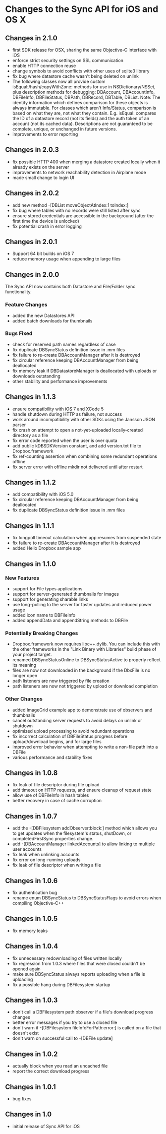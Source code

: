 Changes to the Sync API for iOS and OS X
========================================

Changes in 2.1.0
----------------
- first SDK release for OSX, sharing the same Objective-C interface with iOS
- enforce strict security settings on SSL communication
- enable HTTP connection reuse
- change symbols to avoid conflicts with other uses of sqlite3 library
- fix bug where datastore cache wasn't being deleted on unlink
- The following classes now all provide custom isEqual:/hash/copyWithZone:
  methods for use in NSDictionary/NSSet, plus description methods for
  debugging: DBAccount, DBAccountInfo, DBFileInfo, DBFileStatus, DBPath,
  DBRecord, DBTable, DBList.
  Note: The identity information which defines comparison for these objects
  is always immutable.  For classes which aren't Info/Status, comparison is
  based on what they are, not what they contain.  E.g. isEqual: compares the
  ID of a datastore record (not its fields) and the auth token of an account
  (not its cached data).  Descriptions are not guaranteed to be complete,
  unique, or unchanged in future versions.
- improvements to error reporting

Changes in 2.0.3
----------------
- fix possible HTTP 400 when merging a datastore created locally when it
  already exists on the server
- improvements to network reachability detection in Airplane mode
- made small change to login UI

Changes in 2.0.2
----------------
- add new method -[DBList moveObjectAtIndex:1 toIndex:]
- fix bug where tables with no records were still listed after sync
- ensure stored credentials are accessible in the background (after the
  first time the device is unlocked)
- fix potential crash in error logging

Changes in 2.0.1
----------------
- Support 64 bit builds on iOS 7
- reduce memory usage when appending to large files

Changes in 2.0.0
----------------
The Sync API now contains both Datastore and File/Folder sync functionality.

### Feature Changes
- added the new Datastores API
- added batch downloads for thumbnails

### Bugs Fixed
- check for reserved path names regardless of case
- fix duplicate DBSyncStatus definition issue in .mm files
- fix failure to re-create DBAccountManager after it is destroyed
- fix circular reference keeping DBAccountManager from being deallocated
- fix memory leak if DBDatastoreManager is deallocated with uploads or downloads
  outstanding
- other stability and performance improvements

Changes in 1.1.3
----------------
- ensure compatibility with iOS 7 and XCode 5
- handle shutdown during HTTP as failure, not success
- work around incompatibility with other SDKs using the Jansson JSON parser
- fix crash on attempt to open a not-yet-uploaded locally-created directory as a file
- fix error code reported when the user is over quota
- add public kDBSDKVersion constant, and add version.txt file to Dropbox.framework
- fix ref-counting assertion when combining some redundant operations offline
- fix server error with offline mkdir not delivered until after restart

Changes in 1.1.2
----------------
- add compatibility with iOS 5.0
- fix circular reference keeping DBAccountManager from being deallocated
- fix duplicate DBSyncStatus definition issue in .mm files

Changes in 1.1.1
----------------
- fix longpoll timeout calculation when app resumes from suspended state
- fix failure to re-create DBAccountManager after it is destroyed
- added Hello Dropbox sample app

Changes in 1.1.0
----------------

### New Features
- support for File types applications
- support for server-generated thumbnails for images
- support for generating sharable links
- use long-polling to the server for faster updates and reduced
  power usage
- added icon name to DBFileInfo
- added appendData and appendString methods to DBFile

### Potentially Breaking Changes
- Dropbox.framework now requires libc++.dylib.  You can include this
  with the other frameworks in the "Link Binary with Libraries" build
  phase of your project target.
- renamed DBSyncStatusOnline to DBSyncStatusActive to properly reflect
  its meaning
- files are now not downloaded in the background if the DbxFile is no longer open
- path listeners are now triggered by file creation
- path listeners are now not triggered by upload or download completion

### Other Changes
- added ImageGrid example app to demonstrate use of observers and thumbnails
- cancel outstanding server requests to avoid delays on unlink or shutdown
- optimized upload processing to avoid redundant operations
- fix incorrect calculation of DBFileStatus.progress before
  upload/download begins, and for large files
- improved error behavior when attempting to write a non-file path into a DBFile
- various performance and stability fixes

Changes in 1.0.8
----------------
- fix leak of file descriptor during file upload
- add timeout on HTTP requests, and ensure cleanup of request state
- allow use of DBFileInfo in hash tables
- better recovery in case of cache corruption

Changes in 1.0.7
----------------
- add the -[DBFilesystem addObserver:block:] method which allows you to get updates when
  the filesystem's status, shutDown, or completedFirstSync properties change.
- add -[DBAccountManager linkedAccounts] to allow linking to multiple user accounts
- fix leak when unlinking accounts
- fix error on long-running uploads
- fix leak of file descriptor when writing a file

Changes in 1.0.6
----------------
- fix authentication bug
- rename enum DBSyncStatus to DBSyncStatusFlags to avoid errors when compiling
  Objective-C++

Changes in 1.0.5
----------------
- fix memory leaks

Changes in 1.0.4
----------------
- fix unnecessary redownloading of files written locally
- fix regression from 1.0.3 where files that were closed couldn't be opened again
- make sure DBSyncStatus always reports uploading when a file is uploading
- fix a possible hang during DBFilesystem startup

Changes in 1.0.3
----------------
- don't call a DBFilesystem path observer if a file's download progress changes
- better error messages if you try to use a closed file
- don't warn if -[DBFilesystem fileInfoForPath:error:] is called on a file that doesn't exist
- don't warn on successful call to -[DBFile update]

Changes in 1.0.2
----------------
- actually block when you read an uncached file
- report the correct download progress

Changes in 1.0.1
----------------
- bug fixes

Changes in 1.0
--------------
- initial release of Sync API for iOS
